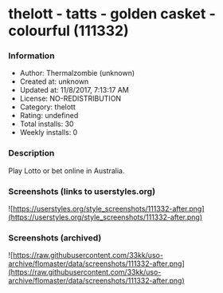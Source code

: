 # thelott - tatts - golden casket - colourful (111332)

### Information
- Author: Thermalzombie (unknown)
- Created at: unknown
- Updated at: 11/8/2017, 7:13:17 AM
- License: NO-REDISTRIBUTION
- Category: thelott
- Rating: undefined
- Total installs: 30
- Weekly installs: 0


### Description
Play Lotto or bet online in Australia.


### Screenshots (links to userstyles.org)
![https://userstyles.org/style_screenshots/111332-after.png](https://userstyles.org/style_screenshots/111332-after.png)


### Screenshots (archived)
![https://raw.githubusercontent.com/33kk/uso-archive/flomaster/data/screenshots/111332-after.png](https://raw.githubusercontent.com/33kk/uso-archive/flomaster/data/screenshots/111332-after.png)
